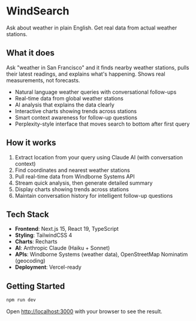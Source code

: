 # WindSearch

Ask about weather in plain English. Get real data from actual weather stations.

## What it does

Ask "weather in San Francisco" and it finds nearby weather stations, pulls their latest readings, and explains what's happening. Shows real measurements, not forecasts.

- Natural language weather queries with conversational follow-ups
- Real-time data from global weather stations
- AI analysis that explains the data clearly
- Interactive charts showing trends across stations
- Smart context awareness for follow-up questions
- Perplexity-style interface that moves search to bottom after first query

## How it works

1. Extract location from your query using Claude AI (with conversation context)
2. Find coordinates and nearest weather stations
3. Pull real-time data from Windborne Systems API
4. Stream quick analysis, then generate detailed summary
5. Display charts showing trends across stations
6. Maintain conversation history for intelligent follow-up questions

## Tech Stack

- **Frontend**: Next.js 15, React 19, TypeScript
- **Styling**: TailwindCSS 4
- **Charts**: Recharts
- **AI**: Anthropic Claude (Haiku + Sonnet)
- **APIs**: Windborne Systems (weather data), OpenStreetMap Nominatim (geocoding)
- **Deployment**: Vercel-ready

## Getting Started

```bash
npm run dev
```

Open [http://localhost:3000](http://localhost:3000) with your browser to see the result.
